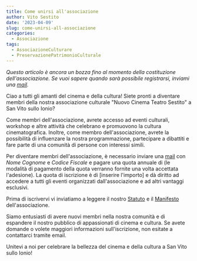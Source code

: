 ```yaml
---
title: Come unirsi all'associazione
author: Vito Sestito
date: '2023-04-09'
slug: come-unirsi-all-associazione
categories:
  - Associazione
tags:
  - AssociazioneCulturare
  - PreservazionePatrimonioCulturale
---
```

*Questo articolo è ancora un bozza fino al momento della costituzione dell'associazione. Se vuoi sapere quando sarà possibile registrarsi, inviami una [mail](mailto:whatswrongintown@gmail.com).*

Ciao a tutti gli amanti del cinema e della cultura! Siete pronti a diventare membri della nostra associazione culturale "Nuovo Cinema Teatro Sestito" a San Vito sullo Ionio?

Come membri dell'associazione, avrete accesso ad eventi culturali, workshop e altre attività che celebrano e promuovono la cultura cinematografica. Inoltre, come membro dell'associazione, avrete la possibilità di influenzare la nostra programmazione, partecipare a dibattiti e fare parte di una comunità di persone con interessi simili.

Per diventare membri dell'associazione, è necessario inviare una [mail]() con *Nome* *Cognome* e *Codice Fiscale* e pagare una quota annuale di (le modalità di pagamento della quota verranno fornite una volta accettata l'adesione). La quota di iscrizione è di [inserire l'importo] e dà diritto ad accedere a tutti gli eventi organizzati dall'associazione e ad altri vantaggi esclusivi.

Prima di iscrivervi vi inviatiamo a leggere il nostro [Statuto](/2023/04/07/statuto-nuovo-cinema-teatro-sestito/) e il [Manifesto](/2023/04/08/manifesto/) dell'associazione.

Siamo entusiasti di avere nuovi membri nella nostra comunità e di espandere il nostro pubblico di appassionati di cinema e cultura. Se avete domande o volete maggiori informazioni sull'iscrizione, non esitate a contattarci tramite email.

Unitevi a noi per celebrare la bellezza del cinema e della cultura a San Vito sullo Ionio!